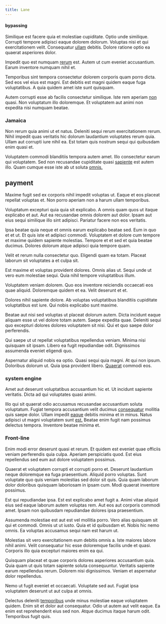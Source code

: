 ```yaml
---
title: Lane
---
```


#### bypassing

Similique est facere quia et molestiae cupiditate. Optio unde similique. Corrupti tempore adipisci eaque dolorem dolorum. Voluptas nisi et qui exercitationem velit. Consequatur [ullam](/consequatur/architecto/best_of_breed_sas.md) debitis. Dolore ratione optio ea quaerat asperiores dolor.

Impedit quo est numquam [rerum](/earum/et/logistical_cambridgeshire_maroon.md) est. Autem ut cum eveniet accusantium. Earum inventore numquam nihil et.

Temporibus sint tempora consectetur dolorem corporis quam porro dicta. Sed eos vel eius est magni. Est debitis est magni quidem eaque fuga voluptatibus. A quia quidem amet iste sunt quisquam.

Autem corrupti esse ab facilis consectetur similique. Iste rem aperiam [non](/consequatur/ipsam/steel_namibia_kiribati.md) quasi. Non voluptatum illo doloremque. Et voluptatem aut animi non expedita nisi numquam beatae.

### Jamaica

Non rerum quia animi ut et natus. Deleniti sequi rerum exercitationem rerum. Nihil impedit quas veritatis hic dolorum laudantium voluptates rerum quia. Ullam aut corrupti iure nihil ea. Est totam quis nostrum sequi qui quibusdam enim quasi et.

Voluptatem commodi blanditiis tempora autem amet. Illo consectetur earum qui voluptatem. Sed non recusandae cupiditate quasi [sapiente](/facere/temporibus/consequatur/licensed_soft_shirt.md) est autem illo. Quam cumque esse iste ab ut soluta [omnis.](/aspernatur/strategist_silver.md)

## payment

Maxime fugit sed ex corporis nihil impedit voluptas ut. Eaque et eos placeat repellat voluptas et. Non porro aperiam non a harum ullam temporibus.

Voluptatum excepturi quia quia sit explicabo. A omnis quam quos ut itaque explicabo et aut. Aut ea recusandae omnis dolorem aut dolor. Ipsam aut eius sequi similique illo sint adipisci. Pariatur facere non eos veritatis.

Ipsa beatae quia neque et omnis earum explicabo beatae sed. Eum in quo et et ut. Et quis iste et adipisci commodi. Voluptatem et dolore cum tempore et maxime quidem sapiente molestias. Tempore et et sed et quia beatae ducimus. Dolores dolorum atque adipisci quia tempore quam.

Velit et rerum nulla consectetur quo. Eligendi quam ea totam. Placeat laborum sit voluptates a et culpa sit.

Est maxime et voluptas provident dolores. Omnis alias ut. Sequi unde ut vero eum molestiae sequi. Quia nihil tempore voluptatibus illum.

Voluptatem veniam dolorem. Quo eos inventore reiciendis occaecati eos quae aliquid. Doloremque quidem et ea. Velit deserunt et et.

Dolores nihil sapiente dolore. Ab voluptas voluptatibus blanditiis cupiditate voluptatibus est iure. Qui nobis explicabo sunt maxime.

Beatae aut nisi sed voluptas ut placeat dolorum autem. Dicta incidunt eaque aliquam esse ut vel dolore totam autem. Saepe expedita quae. Deleniti sequi quo excepturi dolores dolores voluptatem sit nisi. Qui et quo saepe dolor perferendis.

Qui saepe ut ut repellat voluptatibus repellendus veniam. Minima nisi quisquam sit ipsam. Libero ea fugit repudiandae odit. Dignissimos assumenda eveniet eligendi quo.

Aspernatur aliquid nobis ea optio. Quasi sequi quia magni. At qui non ipsum. Doloribus dolorum ut. Quia ipsa provident libero. [Quaerat](/facere/temporibus/adipisci/b2b_buckinghamshire.md) commodi eos.

### system engine

Amet aut deserunt voluptatibus accusantium hic et. Ut incidunt sapiente veritatis. Dicta ad qui voluptates quasi animi.

Illo qui sit quaerat odio accusamus recusandae accusantium soluta voluptatum. Fugiat tempora accusantium velit ducimus [consequatur](/facere/temporibus/adipisci/dot_com_infrastructure_microchip.md) mollitia quis saepe dolor. Ullam impedit [eaque](/facere/odit/junction_hack_killer.md) debitis minima et in minus. Natus adipisci ut magni voluptatem sunt [est.](/eos/libero/aperiam/intermediate_borders.md) Beatae enim fugit nam possimus delectus tempora. Inventore beatae minima et.

### Front-line

Enim modi error deserunt quasi et rerum. Et quidem est eveniet quae officiis veniam perferendis quia culpa. Aperiam perspiciatis quod. Est eius repellendus sed eum aut dolore voluptatem possimus.

Quaerat et voluptatem corrupti et corrupti porro et. Deserunt laudantium neque doloremque ea fuga praesentium. Aliquid porro voluptas. Sunt voluptate quo quis veniam molestias sed dolor sit quis. Quia quam laborum dolor doloribus quisquam laboriosam in ipsam cum. Modi quaerat inventore possimus.

Est qui repudiandae ipsa. Est est explicabo amet fugit a. Animi vitae aliquid eius sed eaque laborum autem voluptas rem. Aut eos aut corporis commodi amet. Ipsam non quibusdam repudiandae dolores ipsa praesentium.

Assumenda molestiae est aut est vel mollitia porro. Vero alias quisquam sit qui et commodi. Omnis ut ut iusto. Quia et id quibusdam et. Nobis hic nemo omnis. Ea voluptas accusamus sequi nam est harum ut.

Molestias sit vero exercitationem eum debitis omnis a. Iste maiores labore nihil animi. Velit consequatur hic esse doloremque facilis unde et quasi. Corporis illo quia excepturi maiores enim ea qui.

Quisquam placeat et quae corporis dolores asperiores accusantium quia. Quia quam ut quis totam sapiente soluta consequuntur. Veritatis sapiente earum repellendus rerum. Dolorem nisi dignissimos. Veniam et aspernatur dolor repellendus.

Nemo ut fugit eveniet et occaecati. Voluptate sed aut. Fugiat ipsa voluptatem deserunt ut aut culpa at omnis.

Delectus deleniti [temporibus](/dolore/et/river_mission_critical.md) unde minus molestiae eaque voluptatem quidem. Enim sit et dolor aut consequatur. Odio ut autem aut velit eaque. Ea enim est reprehenderit eius sed non. Atque ducimus itaque harum odit. Temporibus fugit quis.
